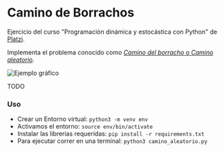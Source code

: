 # Camino de Borrachos

Ejercicio del curso "Programación dinámica y estocástica con Python" de [Platzi](http://platzi.com).

Implementa el problema conocido como [*Camino del borracho* o *Camino aleatorio*](https://es.wikipedia.org/wiki/Camino_aleatorio).

![Ejemplo gráfico](https://upload.wikimedia.org/wikipedia/commons/thumb/3/39/Random_walk_in2D_closeup.png/350px-Random_walk_in2D_closeup.png)


TODO

### Uso

* Crear un Entorno virtual: `python3 -m venv env`
* Activamos el entorno: `source env/bin/activate`
* Instalar las librerias requeridas: `pip install -r requirements.txt`
* Para ejecutar correr en una terminal: `python3 camino_aleatorio.py`